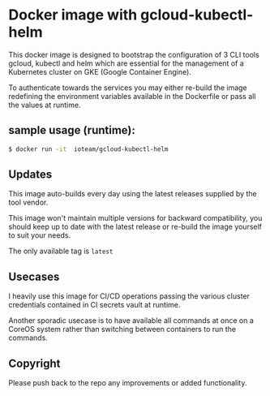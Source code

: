 # Docker image with gcloud-kubectl-helm

This docker image is designed to bootstrap the configuration of 3 CLI tools gcloud, kubectl and helm which are essential for the management of a Kubernetes cluster on GKE (Google Container Engine).

To authenticate towards the services you may either re-build the image redefining the environment variables available in the Dockerfile or pass all the values at runtime.

## sample usage (runtime):

```bash
$ docker run -it  ioteam/gcloud-kubectl-helm
```

## Updates

This image auto-builds every day using the latest releases supplied by the tool vendor.

This image won't maintain multiple versions for backward compatibility, you should keep up to date with the latest release or re-build the image yourself to suit your needs.

The only available tag is `latest`

## Usecases

I heavily use this image for CI/CD operations passing the various cluster credentials contained in CI secrets vault at runtime.

Another sporadic usecase is to have available all commands at once on a CoreOS system rather than switching between containers to run the commands.

## Copyright

Please push back to the repo any improvements or added functionality.
